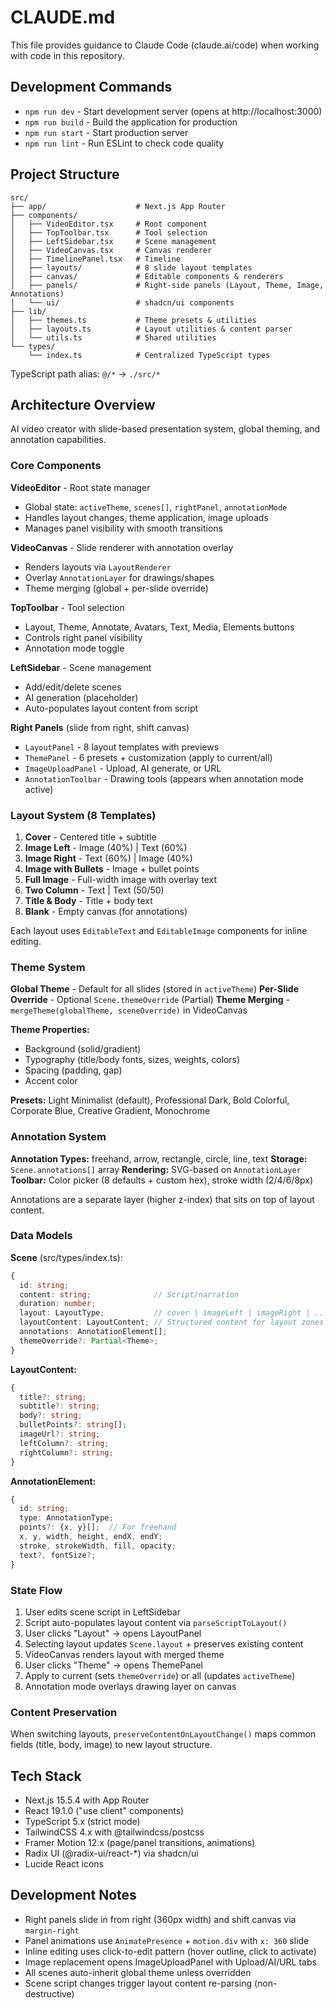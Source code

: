 # CLAUDE.md

This file provides guidance to Claude Code (claude.ai/code) when working with code in this repository.

## Development Commands

- `npm run dev` - Start development server (opens at http://localhost:3000)
- `npm run build` - Build the application for production
- `npm run start` - Start production server
- `npm run lint` - Run ESLint to check code quality

## Project Structure

```
src/
├── app/                    # Next.js App Router
├── components/
│   ├── VideoEditor.tsx     # Root component
│   ├── TopToolbar.tsx      # Tool selection
│   ├── LeftSidebar.tsx     # Scene management
│   ├── VideoCanvas.tsx     # Canvas renderer
│   ├── TimelinePanel.tsx   # Timeline
│   ├── layouts/            # 8 slide layout templates
│   ├── canvas/             # Editable components & renderers
│   ├── panels/             # Right-side panels (Layout, Theme, Image, Annotations)
│   └── ui/                 # shadcn/ui components
├── lib/
│   ├── themes.ts           # Theme presets & utilities
│   ├── layouts.ts          # Layout utilities & content parser
│   └── utils.ts            # Shared utilities
└── types/
    └── index.ts            # Centralized TypeScript types
```

TypeScript path alias: `@/*` → `./src/*`

## Architecture Overview

AI video creator with slide-based presentation system, global theming, and annotation capabilities.

### Core Components

**VideoEditor** - Root state manager
- Global state: `activeTheme`, `scenes[]`, `rightPanel`, `annotationMode`
- Handles layout changes, theme application, image uploads
- Manages panel visibility with smooth transitions

**VideoCanvas** - Slide renderer with annotation overlay
- Renders layouts via `LayoutRenderer`
- Overlay `AnnotationLayer` for drawings/shapes
- Theme merging (global + per-slide override)

**TopToolbar** - Tool selection
- Layout, Theme, Annotate, Avatars, Text, Media, Elements buttons
- Controls right panel visibility
- Annotation mode toggle

**LeftSidebar** - Scene management
- Add/edit/delete scenes
- AI generation (placeholder)
- Auto-populates layout content from script

**Right Panels** (slide from right, shift canvas)
- `LayoutPanel` - 8 layout templates with previews
- `ThemePanel` - 6 presets + customization (apply to current/all)
- `ImageUploadPanel` - Upload, AI generate, or URL
- `AnnotationToolbar` - Drawing tools (appears when annotation mode active)

### Layout System (8 Templates)

1. **Cover** - Centered title + subtitle
2. **Image Left** - Image (40%) | Text (60%)
3. **Image Right** - Text (60%) | Image (40%)
4. **Image with Bullets** - Image + bullet points
5. **Full Image** - Full-width image with overlay text
6. **Two Column** - Text | Text (50/50)
7. **Title & Body** - Title + body text
8. **Blank** - Empty canvas (for annotations)

Each layout uses `EditableText` and `EditableImage` components for inline editing.

### Theme System

**Global Theme** - Default for all slides (stored in `activeTheme`)
**Per-Slide Override** - Optional `Scene.themeOverride` (Partial<Theme>)
**Theme Merging** - `mergeTheme(globalTheme, sceneOverride)` in VideoCanvas

**Theme Properties:**
- Background (solid/gradient)
- Typography (title/body fonts, sizes, weights, colors)
- Spacing (padding, gap)
- Accent color

**Presets:** Light Minimalist (default), Professional Dark, Bold Colorful, Corporate Blue, Creative Gradient, Monochrome

### Annotation System

**Annotation Types:** freehand, arrow, rectangle, circle, line, text
**Storage:** `Scene.annotations[]` array
**Rendering:** SVG-based on `AnnotationLayer`
**Toolbar:** Color picker (8 defaults + custom hex), stroke width (2/4/6/8px)

Annotations are a separate layer (higher z-index) that sits on top of layout content.

### Data Models

**Scene** (src/types/index.ts):
```typescript
{
  id: string;
  content: string;              // Script/narration
  duration: number;
  layout: LayoutType;           // cover | imageLeft | imageRight | ...
  layoutContent: LayoutContent; // Structured content for layout zones
  annotations: AnnotationElement[];
  themeOverride?: Partial<Theme>;
}
```

**LayoutContent:**
```typescript
{
  title?: string;
  subtitle?: string;
  body?: string;
  bulletPoints?: string[];
  imageUrl?: string;
  leftColumn?: string;
  rightColumn?: string;
}
```

**AnnotationElement:**
```typescript
{
  id: string;
  type: AnnotationType;
  points?: {x, y}[];  // For freehand
  x, y, width, height, endX, endY;
  stroke, strokeWidth, fill, opacity;
  text?, fontSize?;
}
```

### State Flow

1. User edits scene script in LeftSidebar
2. Script auto-populates layout content via `parseScriptToLayout()`
3. User clicks "Layout" → opens LayoutPanel
4. Selecting layout updates `Scene.layout` + preserves existing content
5. VideoCanvas renders layout with merged theme
6. User clicks "Theme" → opens ThemePanel
7. Apply to current (sets `themeOverride`) or all (updates `activeTheme`)
8. Annotation mode overlays drawing layer on canvas

### Content Preservation

When switching layouts, `preserveContentOnLayoutChange()` maps common fields (title, body, image) to new layout structure.

## Tech Stack

- Next.js 15.5.4 with App Router
- React 19.1.0 ("use client" components)
- TypeScript 5.x (strict mode)
- TailwindCSS 4.x with @tailwindcss/postcss
- Framer Motion 12.x (page/panel transitions, animations)
- Radix UI (@radix-ui/react-*) via shadcn/ui
- Lucide React icons

## Development Notes

- Right panels slide in from right (360px width) and shift canvas via `margin-right`
- Panel animations use `AnimatePresence` + `motion.div` with `x: 360` slide
- Inline editing uses click-to-edit pattern (hover outline, click to activate)
- Image replacement opens ImageUploadPanel with Upload/AI/URL tabs
- All scenes auto-inherit global theme unless overridden
- Scene script changes trigger layout content re-parsing (non-destructive)
